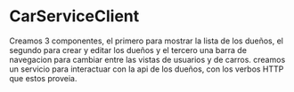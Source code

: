 
# CarServiceClient
Creamos 3 componentes, el primero para mostrar la lista de los dueños, el segundo para crear y editar los dueños y el tercero una barra de navegacion para cambiar entre las vistas de usuarios y de carros.
creamos un servicio para interactuar con la api de los dueños, con los verbos HTTP que estos proveia.